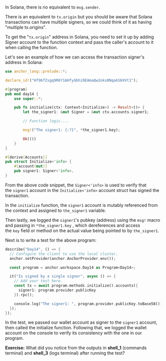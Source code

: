 In Solana, there is no equivalent to `msg.sender`.

There is an equivalent to `tx.origin` but you should be aware that Solana transactions can have multiple signers, so we could think of it as having "multiple tx.origins".

To get the "`tx.origin`" address in Solana, you need to set it up by adding Signer account to the function context and pass the caller's account to it when calling the function.

Let's see an example of how we can access the transaction signer's address in Solana:

```rust
use anchor_lang::prelude::*;

declare_id!("Hf96fZsgq9R6Y1AHfyGbhi9EAmaQw2oks8NqakS6XVt1");

#[program]
pub mod day14 {
    use super::*;

    pub fn initialize(ctx: Context<Initialize>) -> Result<()> {
        let the_signer1: &mut Signer = &mut ctx.accounts.signer1;

        // Function logic....

        msg!("The signer1: {:?}", *the_signer1.key);

        Ok(())
    }
}

#[derive(Accounts)]
pub struct Initialize<'info> {
    #[account(mut)]
    pub signer1: Signer<'info>,
}

```

From the above code snippet, the `Signer<'info>` is used to verify that the `signer1` account in the `Initialize<'info>` account struct has signed the transaction.

In the `initialize` function, the `signer1` account is mutably referenced from the context and assigned to `the_signer1` variable.

Then lastly, we logged the `signer1`'s pubkey (address) using the `msg!` macro and passing in `*the_signer1.key` , which dereferences and access the `key` field or method on the actual value being pointed to by `the_signer1`.

Next is to write a test for the above program:

```rust
describe("Day14", () => {
  // Configure the client to use the local cluster.
  anchor.setProvider(anchor.AnchorProvider.env());

  const program = anchor.workspace.Day14 as Program<Day14>;

  it("Is signed by a single signer", async () => {
    // Add your test here.
    const tx = await program.methods.initialize().accounts({
      signer1: program.provider.publicKey
    }).rpc();

    console.log("The signer1: ", program.provider.publicKey.toBase58());
  });
});

```

In the test, we passed our wallet account as signer to the `signer1` account, then called the initialize function. Following that, we logged the wallet account on the console to verify its consistency with the one in our program.

**Exercise:** What did you notice from the outputs in **shell\_1** (commands terminal) and **shell\_3** (logs terminal) after running the test?
